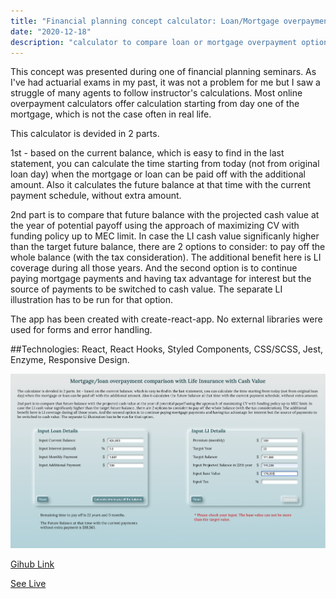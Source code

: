 ```yaml
---
title: "Financial planning concept calculator: Loan/Mortgage overpayment vs Whole Life Insurance"
date: "2020-12-18"
description: "calculator to compare loan or mortgage overpayment option vs investing in WL"
---
```


This concept was presented during one of financial planning seminars. As I've had actuarial exams in my past, it was not a problem for me but I saw a struggle of many agents to follow instructor's calculations. Most online overpayment calculators offer calculation starting from day one of the mortgage, which is not the case often in real life.

This calculator is devided in 2 parts.

1st - based on the current balance, which is easy to find in the last statement, you can calculate the time starting from today (not from original loan day) when the mortgage or loan can be paid off with the additional amount. Also it calculates the future balance at that time with the current payment schedule, without extra amount.

2nd part is to compare that future balance with the projected cash value at the year of potential payoff using the approach of maximizing CV with funding policy up to MEC limit. In case the LI cash value significanly higher than the target future balance, there are 2 options to consider: to pay off the whole balance (with the tax consideration). The additional benefit here is LI coverage during all those years. And the second option is to continue paying mortgage payments and having tax advantage for interest but the source of payments to be switched to cash value. The separate LI illustration has to be run for that option.

The app has been created with create-react-app. No external libraries were used for forms and error handling.

##Technologies:
React, React Hooks, Styled Components, CSS/SCSS, Jest, Enzyme, Responsive Design.

<img src="https://github.com/Svetanek/gatsby-blog/raw/master/src/images/loan-vs-wholelife.png" alt="screenshot calculator" class="project-img" />

<a href="https://github.com/Svetanek/FinPlanning-concepts" class="project-link">Gihub Link</a>

<a href="https://loan-vs-wholelife.netlify.app/" class="project-link">See Live</a>
